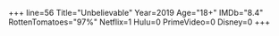 +++
line=56
Title="Unbelievable"
Year=2019
Age="18+"
IMDb="8.4"
RottenTomatoes="97%"
Netflix=1
Hulu=0
PrimeVideo=0
Disney=0
+++

